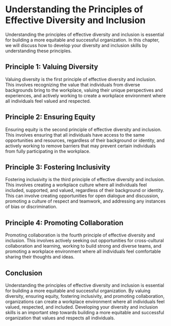 Understanding the Principles of Effective Diversity and Inclusion
============================================================================================================================

Understanding the principles of effective diversity and inclusion is essential for building a more equitable and successful organization. In this chapter, we will discuss how to develop your diversity and inclusion skills by understanding these principles.

Principle 1: Valuing Diversity
------------------------------

Valuing diversity is the first principle of effective diversity and inclusion. This involves recognizing the value that individuals from diverse backgrounds bring to the workplace, valuing their unique perspectives and experiences, and actively working to create a workplace environment where all individuals feel valued and respected.

Principle 2: Ensuring Equity
----------------------------

Ensuring equity is the second principle of effective diversity and inclusion. This involves ensuring that all individuals have access to the same opportunities and resources, regardless of their background or identity, and actively working to remove barriers that may prevent certain individuals from fully participating in the workplace.

Principle 3: Fostering Inclusivity
----------------------------------

Fostering inclusivity is the third principle of effective diversity and inclusion. This involves creating a workplace culture where all individuals feel included, supported, and valued, regardless of their background or identity. This can involve creating opportunities for open dialogue and discussion, promoting a culture of respect and teamwork, and addressing any instances of bias or discrimination.

Principle 4: Promoting Collaboration
------------------------------------

Promoting collaboration is the fourth principle of effective diversity and inclusion. This involves actively seeking out opportunities for cross-cultural collaboration and learning, working to build strong and diverse teams, and promoting a workplace environment where all individuals feel comfortable sharing their thoughts and ideas.

Conclusion
----------

Understanding the principles of effective diversity and inclusion is essential for building a more equitable and successful organization. By valuing diversity, ensuring equity, fostering inclusivity, and promoting collaboration, organizations can create a workplace environment where all individuals feel valued, respected, and included. Developing your diversity and inclusion skills is an important step towards building a more equitable and successful organization that values and respects all individuals.
